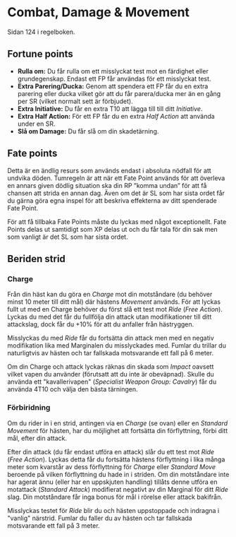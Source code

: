 # Combat, Damage & Movement
Sidan 124 i regelboken.

## Fortune points

* **Rulla om:** Du får rulla om ett misslyckat test mot en färdighet eller grundegenskap. Endast ett FP får användas för 
ett misslyckat test.
* **Extra Parering/Ducka:** Genom att spendera ett FP får du en extra parering eller ducka vilket gör att du får 
parera/ducka mer än en gång per SR (vilket normalt sett är förbjudet).
* **Extra Initiative:** Du får en extra T10 att lägga till till ditt _Initiative_.
* **Extra Half Action:** För ett FP får du en extra _Half Action_ att använda under en SR.
* **Slå om Damage:** Du får slå om din skadetärning.

## Fate points

Detta är en ändlig resurs som används endast i absoluta nödfall för att undvika döden. Tumregeln är att när ett 
Fate Point används för att överleva en annars given dödlig situation ska din RP ”komma undan” för att få chansen att 
strida en annan dag. Även om det är SL som har sista ordet får du gärna göra egna inspel för att beskriva effekterna 
av ditt spenderade Fate Point.

För att få tillbaka Fate Points måste du lyckas med något exceptionellt. Fate Points delas ut samtidigt som XP delas ut 
och du får tala för din sak men som vanligt är det SL som har sista ordet.

## Beriden strid

### Charge
Från din häst kan du göra en _Charge_ mot din motståndare (du behöver minst
10 meter till ditt mål) där hästens _Movement_ används. För att lyckas fullt ut med
en Charge behöver du först slå ett test mot _Ride_ (_Free Action_). Lyckas du med det 
får du fullfölja din attack utan modifikationer till ditt attackslag, dock får du 
+10% för att du anfaller från hästryggen.

Misslyckas du med _Ride_ får du fortsätta din attack men med en negativ modifikation
lika med Marginalen du misslyckades med. Fumlar du trillar du naturligtvis av hästen
och tar fallskada motsvarande ett fall på 6 meter.

Om din Charge och attack lyckas räknas din skada som _Impact_ oavsett vilket vapen
du använder (förutsatt att du inte är obeväpnad). Skulle du använda ett
"kavallerivapen" (_Specialist Weapon Group: Cavalry_) får du använda 4T10 och välja
den bästa tärningen.

### Förbiridning
Om du rider in i en strid, antingen via en _Charge_ (se ovan) eller en _Standard
Movement_ för hästen, har du möjlighet att fortsätta din förflyttning, förbi ditt
mål, efter din attack. 

Efter din attack (du får endast utföra en attack) slår du ett test mot _Ride_ 
(_Free Action_). Lyckas detta får du fortsätta hästens förflyttning i lika många meter 
som kvarstår av dess förflyttning för _Charge_ eller _Standard Move_ beroende på 
vilken förflyttning du hade in i striden. Om din motståndare inte har agerat ännu 
(eller har en uppskjuten handling) tillåts denne utföra en motattack
(_Standard Attack_) modifierat negativt av din Marginal för ditt _Ride_ slag. Din
motståndare får inga bonus för mål i rörelse eller attack bakifrån.

Misslyckas testet för _Ride_ blir du och hästen uppstoppade och indragna i
"vanlig" närstrid. Fumlar du faller du av hästen och tar fallskada motsvarande
ett fall på 3 meter.